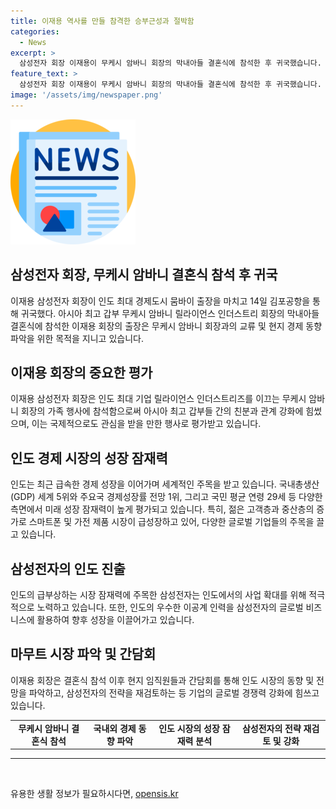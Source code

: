 ```yaml
---
title: 이재용 역사를 만들 참격한 승부근성과 절박함
categories:
  - News
excerpt: >
  삼성전자 회장 이재용이 무케시 암바니 회장의 막내아들 결혼식에 참석한 후 귀국했습니다. 암바니가(家)의 결혼식에는 글로벌 기업인과 유력 정치인들이 한자리에 모여 관심을 받았고, 이는 빠르게 성장 중인 인도 시장을 공략하기 위한 이재용 회장의 목적 중 하나였습니다. 인도는 최근 급속한 경제 성장으로 중국에 이어 세계에서 두 번째로 큰 스마트폰 시장으로 발돋움하고 있으며, 삼성전자의 인재 수급에서도 핵심적인 역할을 하는 등 인도는 미래 성장 잠재력이 크게 평가되고 있습니다.
feature_text: >
  삼성전자 회장 이재용이 무케시 암바니 회장의 막내아들 결혼식에 참석한 후 귀국했습니다. 암바니가(家)의 결혼식에는 글로벌 기업인과 유력 정치인들이 한자리에 모여 관심을 받았고, 이는 빠르게 성장 중인 인도 시장을 공략하기 위한 이재용 회장의 목적 중 하나였습니다. 인도는 최근 급속한 경제 성장으로 중국에 이어 세계에서 두 번째로 큰 스마트폰 시장으로 발돋움하고 있으며, 삼성전자의 인재 수급에서도 핵심적인 역할을 하는 등 인도는 미래 성장 잠재력이 크게 평가되고 있습니다.
image: '/assets/img/newspaper.png'
---
```


<p><img src="/assets/img/newspaper.png" alt="kimp 속보" /></p>

<h2 data-ke-size="size26">삼성전자 회장, 무케시 암바니 결혼식 참석 후 귀국</h2>

<p data-ke-size="size16">이재용 삼성전자 회장이 인도 최대 경제도시 뭄바이 출장을 마치고 14일 김포공항을 통해 귀국했다. 아시아 최고 갑부 무케시 암바니 릴라이언스 인더스트리 회장의 막내아들 결혼식에 참석한 이재용 회장의 출장은 무케시 암바니 회장과의 교류 및 현지 경제 동향 파악을 위한 목적을 지니고 있습니다.</p>

<h2 data-ke-size="size24">이재용 회장의 중요한 평가</h2>

<p data-ke-size="size16">이재용 삼성전자 회장은 인도 최대 기업 릴라이언스 인더스트리즈를 이끄는 무케시 암바니 회장의 가족 행사에 참석함으로써 아시아 최고 갑부들 간의 친분과 관계 강화에 힘썼으며, 이는 국제적으로도 관심을 받을 만한 행사로 평가받고 있습니다.</p>

<h2 data-ke-size="size24">인도 경제 시장의 성장 잠재력</h2>

<p data-ke-size="size16">인도는 최근 급속한 경제 성장을 이어가며 세계적인 주목을 받고 있습니다. 국내총생산(GDP) 세계 5위와 주요국 경제성장률 전망 1위, 그리고 국민 평균 연령 29세 등 다양한 측면에서 미래 성장 잠재력이 높게 평가되고 있습니다. 특히, 젊은 고객층과 중산층의 증가로 스마트폰 및 가전 제품 시장이 급성장하고 있어, 다양한 글로벌 기업들의 주목을 끌고 있습니다.</p>

<h2 data-ke-size="size24">삼성전자의 인도 진출</h2>

<p data-ke-size="size16">인도의 급부상하는 시장 잠재력에 주목한 삼성전자는 인도에서의 사업 확대를 위해 적극적으로 노력하고 있습니다. 또한, 인도의 우수한 이공계 인력을 삼성전자의 글로벌 비즈니스에 활용하여 향후 성장을 이끌어가고 있습니다.</p>

<h2 data-ke-size="size24">마무트 시장 파악 및 간담회</h2>

<p data-ke-size="size16">이재용 회장은 결혼식 참석 이후 현지 임직원들과 간담회를 통해 인도 시장의 동향 및 전망을 파악하고, 삼성전자의 전략을 재검토하는 등 기업의 글로벌 경쟁력 강화에 힘쓰고 있습니다.</p>

<table>
  <tbody>
    <tr>
      <td style="text-align: center; height: 17px;"><b>무케시 암바니 결혼식 참석</b></td>
      <td style="text-align: center; height: 17px;"><b>국내외 경제 동향 파악</b></td>
      <td style="text-align: center; height: 17px;"><b>인도 시장의 성장 잠재력 분석</b></td>
      <td style="text-align: center; height: 17px;"><b>삼성전자의 전략 재검토 및 강화</b></td>
    </tr>
  </tbody>
</table>

<hr>

<p data-ke-size="size16">&nbsp;</p>
유용한 생활 정보가 필요하시다면, <a href="https://opensis.kr" rel="dofollow">opensis.kr</a>


